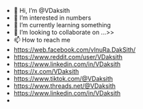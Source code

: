 - 👋 Hi, I’m @VDaksith
- 👀 I’m interested in numbers
- 🌱 I’m currently learning something
- 💞️ I’m looking to collaborate on ...>>
- 📫 How to reach me 
- https://web.facebook.com/vInuRa.DakSith/
- https://www.reddit.com/user/VDaksith
- https://www.linkedin.com/in/VDaksith
- https://x.com/VDaksith
- https://www.tiktok.com/@VDaksith
- https://www.threads.net/@VDaksith
- https://www.linkedin.com/in/VDaksith
-   

<!---
VDaksith/VDaksith is a ✨ special ✨ repository because its `README.md` (this file) appears on your GitHub profile.
You can click the Preview link to take a look at your changes.
--->
